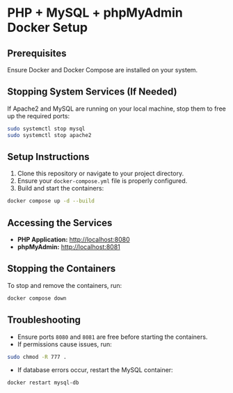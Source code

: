 # PHP + MySQL + phpMyAdmin Docker Setup

## Prerequisites
Ensure Docker and Docker Compose are installed on your system.

## Stopping System Services (If Needed)
If Apache2 and MySQL are running on your local machine, stop them to free up the required ports:

```sh
sudo systemctl stop mysql
sudo systemctl stop apache2
```

## Setup Instructions
1. Clone this repository or navigate to your project directory.
2. Ensure your `docker-compose.yml` file is properly configured.
3. Build and start the containers:

```sh
docker compose up -d --build
```

## Accessing the Services
- **PHP Application:** [http://localhost:8080](http://localhost:8080)
- **phpMyAdmin:** [http://localhost:8081](http://localhost:8081)

## Stopping the Containers
To stop and remove the containers, run:

```sh
docker compose down
```

## Troubleshooting
- Ensure ports `8080` and `8081` are free before starting the containers.
- If permissions cause issues, run:

```sh
sudo chmod -R 777 .
```
- If database errors occur, restart the MySQL container:

```sh
docker restart mysql-db
```

